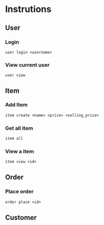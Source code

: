 # Instrutions

## User

### Login

```
user login <username>
```
### View current user

```
user view
```

## Item

### Add Item

```cmd
item create <name> <price> <selling_price>
```

### Get all item

```cmd
item all
```

### View a item

```cmd
item view <id>
```

## Order

### Place order

```cmd
order place <id>
```

## Customer